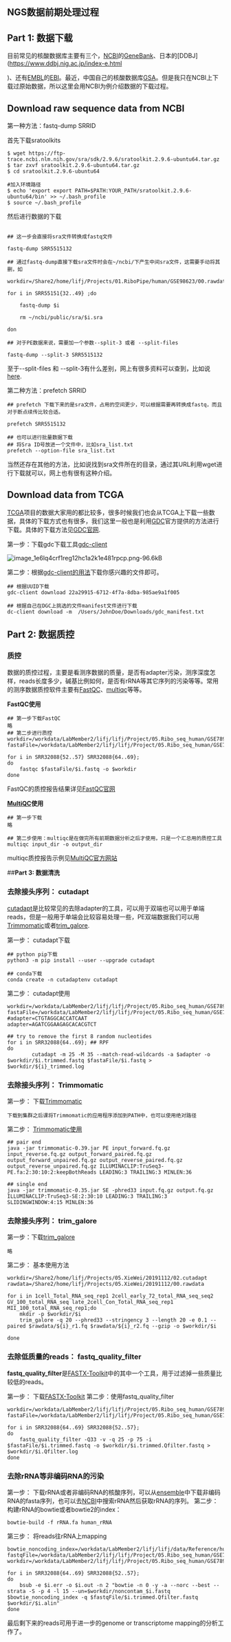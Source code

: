 ﻿## **NGS数据前期处理过程**




## **Part 1: 数据下载**




目前常见的核酸数据库主要有三个，[NCBI](https://www.ncbi.nlm.nih.gov/)的[GeneBank](https://www.ncbi.nlm.nih.gov/)、日本的[DDBJ](https://www.ddbj.nig.ac.jp/index-e.html

)、还有[EMBL](https://www.embl.org/)的[EBI](https://www.ebi.ac.uk/)。最近，中国自己的核酸数据库[GSA](https://bigd.big.ac.cn/gsa/)。但是我只在NCBI上下载过原始数据，所以这里会用NCBI为例介绍数据的下载过程。




## **Download raw sequence data from  NCBI**




第一种方法：fastq-dump SRRID

首先下载sratoolkits

```
$ wget https://ftp-trace.ncbi.nlm.nih.gov/sra/sdk/2.9.6/sratoolkit.2.9.6-ubuntu64.tar.gz
$ tar zxvf sratoolkit.2.9.6-ubuntu64.tar.gz
$ cd sratoolkit.2.9.6-ubuntu64

#加入环境路径
$ echo 'export export PATH=$PATH:YOUR_PATH/sratoolkit.2.9.6-ubuntu64/bin' >> ~/.bash_profile
$ source ~/.bash_profile

```

然后进行数据的下载

```

## 这一步会直接将sra文件转换成fastq文件

fastq-dump SRR5515132

## 通过fastq-dump直接下载sra文件时会在~/ncbi/下产生中间sra文件，这需要手动将其删，如

workdir=/Share2/home/lifj/Projects/01.RiboPipe/human/GSE98623/00.rawdata

for i in SRR55151{32..49} ;do

    fastq-dump $i

    rm ~/ncbi/public/sra/$i.sra

don

## 对于PE数据来说，需要加一个参数--split-3 或者 --split-files

fastq-dump --split-3 SRR5515132

```

至于--split-files 和 --split-3有什么差别，网上有很多资料可以查到，比如说[here](https://www.jianshu.com/p/a8d70b66794c).

第二种方法：prefetch SRRID

```
## prefetch 下载下来的是sra文件，占用的空间更少，可以根据需要再转换成fastq，而且对于断点续传比较合适。

prefetch SRR5515132

## 也可以进行批量数据下载
## 将Sra ID号放进一个文件中，比如sra_list.txt
prefetch --option-file sra_list.txt

```

当然还存在其他的方法，比如说找到sra文件所在的目录，通过其URL利用wget进行下载就可以，网上也有很有这种介绍。


## **Download data from TCGA**

[TCGA](https://portal.gdc.cancer.gov/)项目的数据大家用的都比较多，很多时候我们也会从TCGA上下载一些数据，具体的下载方式也有很多，我们这里一般也是利用[GDC](https://portal.gdc.cancer.gov/)官方提供的方法进行下载。具体的下载方法见[GDC官网](https://docs.gdc.cancer.gov/Data_Transfer_Tool/Users_Guide/Getting_Started/).

第一步：下载gdc下载工具[gdc-client](https://gdc.cancer.gov/access-data/gdc-data-transfer-tool)

![image_1e6lq4crf1reg12hc1a2k1e481rpcp.png-96.6kB][1]

第二步：根据[gdc-client的用法](https://docs.gdc.cancer.gov/Data_Transfer_Tool/Users_Guide/Data_Download_and_Upload/)下载你感兴趣的文件即可。
```
## 根据UUID下载
gdc-client download 22a29915-6712-4f7a-8dba-985ae9a1f005

## 根据自己在DGC上挑选的文件manifest文件进行下载
dc-client download -m  /Users/JohnDoe/Downloads/gdc_manifest.txt

```

## **Part 2: 数据质控**

### **质控**
数据的质控过程，主要是看测序数据的质量，是否有adapter污染，测序深度怎样，reads长度多少，碱基比例如何，是否有rRNA等其它序列的污染等等。常用的测序数据质控软件主要有[FastQC](https://www.bioinformatics.babraham.ac.uk/projects/fastqc/)、[multiqc](https://multiqc.info/)等等。

**FastQC使用**

```
## 第一步下载FastQC
略
## 第二步进行质控
workdir=/workdata/LabMember2/lifj/lifj/Project/05.Ribo_seq_human/GSE78959/01.beforeQC
fastaFile=/workdata/LabMember2/lifj/lifj/Project/05.Ribo_seq_human/GSE78959/00.rawdata

for i in SRR32088{52..57} SRR32088{64..69};
do
    fastqc $fastaFile/$i.fastq -o $workdir
done
```
FastQC的质控报告结果详见[FastQC官网](https://www.bioinformatics.babraham.ac.uk/projects/fastqc/)

**[MultiQC](https://multiqc.info)使用**

```
## 第一步下载
略

## 第二步使用：multiqc是在做完所有前期数据分析之后才使用，只是一个汇总用的质控工具
multiqc input_dir -o output_dir

```
multiqc质控报告示例见[MultiQC官方网站](https://multiqc.info/examples/rna-seq/multiqc_report.html#)


##**Part 3: 数据清洗**

### **去除接头序列： cutadapt**

[cutadapt](https://cutadapt.readthedocs.io/en/stable/installation.html)是比较常见的去除adapter的工具，可以用于双端也可以用于单端reads，但是一般用于单端会比较容易处理一些，PE双端数据我们可以用[Trimmomatic](http://www.usadellab.org/cms/?page=trimmomatic)或者[trim_galore](http://www.bioinformatics.babraham.ac.uk/projects/trim_galore/).

第一步： cutadapt下载

```
## python pip下载
python3 -m pip install --user --upgrade cutadapt

## conda下载
conda create -n cutadaptenv cutadapt
```

第二步： cutadapt使用

```
workdir=/workdata/LabMember2/lifj/lifj/Project/05.Ribo_seq_human/GSE78959/02.cutadapt
fastaFile=/workdata/LabMember2/lifj/lifj/Project/05.Ribo_seq_human/GSE78959/00.rawdata
#adapter=CTGTAGGCACCATCAAT
adapter=AGATCGGAAGAGCACACGTCT

## try to remove the first 8 random nucleotides
for i in SRR32088{64..69}; ## RPF
do
        cutadapt -m 25 -M 35 --match-read-wildcards -a $adapter -o $workdir/$i.trimmed.fastq $fastaFile/$i.fastq > $workdir/${i}_trimmed.log

```

### **去除接头序列： Trimmomatic**

第一步： 下载[Trimmomatic](http://www.usadellab.org/cms/?page=trimmomatic)

```
下载到集群之后课将Trimmomatic的应用程序添加到PATH中，也可以使用绝对路径
```

第二步： [Trimmomatic使用](http://www.usadellab.org/cms/index.php?page=trimmomatic)

```
## pair end
java -jar trimmomatic-0.39.jar PE input_forward.fq.gz input_reverse.fq.gz output_forward_paired.fq.gz output_forward_unpaired.fq.gz output_reverse_paired.fq.gz output_reverse_unpaired.fq.gz ILLUMINACLIP:TruSeq3-PE.fa:2:30:10:2:keepBothReads LEADING:3 TRAILING:3 MINLEN:36

## single end
java -jar trimmomatic-0.35.jar SE -phred33 input.fq.gz output.fq.gz ILLUMINACLIP:TruSeq3-SE:2:30:10 LEADING:3 TRAILING:3 SLIDINGWINDOW:4:15 MINLEN:36
```

### **去除接头序列： trim_galore**

第一步：下载[trim_galore](http://www.bioinformatics.babraham.ac.uk/projects/trim_galore/)

```
略
```

第二步： 基本使用方法

```
workdir=/Share2/home/lifj/Projects/05.XieWei/20191112/02.cutadapt
rawdata=/Share2/home/lifj/Projects/05.XieWei/20191112/00.rawdata

for i in 1cell_Total_RNA_seq_rep1 2cell_early_72_total_RNA_seq_seq2 GV_100_total_RNA_seq late_2cell_Con_Total_RNA_seq_rep1 MII_100_total_RNA_seq_rep1;do
    mkdir -p $workdir/$i
    trim_galore -q 20 --phred33 --stringency 3 --length 20 -e 0.1 --paired $rawdata/${i}_r1.fq $rawdata/${i}_r2.fq --gzip -o $workdir/$i

done
```

### **去除低质量的reads： fastq_quality_filter**
**fastq_quality_filter**是[FASTX-Toolkit](http://hannonlab.cshl.edu/fastx_toolkit/index.html)中的其中一个工具，用于过滤掉一些质量比较低的reads。

第一步： 下载[FASTX-Toolkit](http://hannonlab.cshl.edu/fastx_toolkit/index.html)
第二步：使用fastq_quality_filter

```
workdir=/workdata/LabMember2/lifj/lifj/Project/05.Ribo_seq_human/GSE78959/03.filter
fastaFile=/workdata/LabMember2/lifj/lifj/Project/05.Ribo_seq_human/GSE78959/02.cutadapt

for i in SRR32088{64..69} SRR32088{52..57};
do
    fastq_quality_filter -Q33 -v -q 25 -p 75 -i $fastaFile/$i.trimmed.fastq -o $workdir/$i.trimmed.Qfilter.fastq > $workdir/$i.Qfilter.log
done

```

### **去除rRNA等非编码RNA的污染**

第一步： 下载rRNA或者非编码RNA的核酸序列，可以从[ensemble](http://www.ensembl.org/info/data/ftp/index.html)中下载非编码RNA的fasta序列，也可以去[NCBI]()中搜索rRNA然后获取rRNA的序列。
第二步： 构建rRNA的bowtie或者bowtie2的index：

```
bowtie-build -f rRNA.fa human_rRNA
```

第三步： 将reads往rRNA上mapping

```
bowtie_noncoding_index=/workdata/LabMember2/lifj/lifj/data/Reference/human/rRNA_bowtieIndex/human_rRNA
fastqFile=/workdata/LabMember2/lifj/lifj/Project/05.Ribo_seq_human/GSE78959/03.filter
workdir=/workdata/LabMember2/lifj/lifj/Project/05.Ribo_seq_human/GSE78959/05.contam

for i in SRR32088{64..69} SRR32088{52..57};
do
    bsub -e $i.err -o $i.out -n 2 "bowtie -n 0 -y -a --norc --best --strata -S -p 4 -l 15 --un=$workdir/noncontam_$i.fastq $bowtie_noncoding_index -q $fastqFile/$i.trimmed.Qfilter.fastq $workdir/$i.alin"
done

```

最后剩下来的reads可用于进一步的genome or transcriptome mapping的分析工作了。

  [1]: http://static.zybuluo.com/sherking/v0wy2e9v6rekwwvvkokpml3g/image_1e6lq4crf1reg12hc1a2k1e481rpcp.png